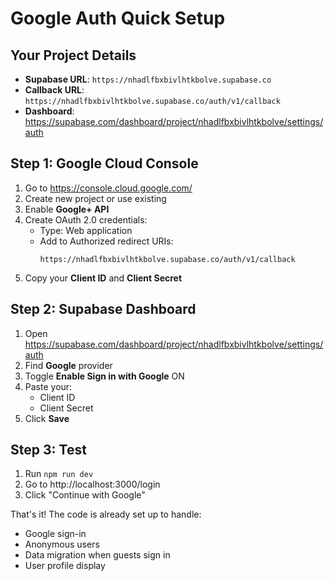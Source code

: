 # Google Auth Quick Setup

## Your Project Details
- **Supabase URL**: `https://nhadlfbxbivlhtkbolve.supabase.co`
- **Callback URL**: `https://nhadlfbxbivlhtkbolve.supabase.co/auth/v1/callback`
- **Dashboard**: https://supabase.com/dashboard/project/nhadlfbxbivlhtkbolve/settings/auth

## Step 1: Google Cloud Console

1. Go to https://console.cloud.google.com/
2. Create new project or use existing
3. Enable **Google+ API**
4. Create OAuth 2.0 credentials:
   - Type: Web application
   - Add to Authorized redirect URIs:
     ```
     https://nhadlfbxbivlhtkbolve.supabase.co/auth/v1/callback
     ```
5. Copy your **Client ID** and **Client Secret**

## Step 2: Supabase Dashboard

1. Open https://supabase.com/dashboard/project/nhadlfbxbivlhtkbolve/settings/auth
2. Find **Google** provider
3. Toggle **Enable Sign in with Google** ON
4. Paste your:
   - Client ID
   - Client Secret
5. Click **Save**

## Step 3: Test

1. Run `npm run dev`
2. Go to http://localhost:3000/login
3. Click "Continue with Google"

That's it! The code is already set up to handle:
- Google sign-in
- Anonymous users
- Data migration when guests sign in
- User profile display